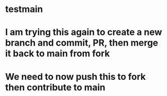 # testmain
# I am trying this again to create a new branch and commit, PR, then merge it back to main from fork
# We need to now push this to fork then contribute to main